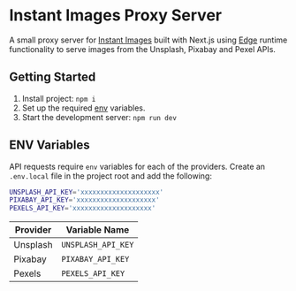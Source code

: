 # Instant Images Proxy Server

A small proxy server for [Instant Images](https://github.com/dcooney/instant-images) built with Next.js using [Edge](https://vercel.com/docs/concepts/functions/edge-functions) runtime functionality to serve images from the Unsplash, Pixabay and Pexel APIs.

## Getting Started

1. Install project: `npm i`
2. Set up the required [env](#env-variables) variables.
3. Start the development server: `npm run dev`

## ENV Variables

API requests require `env` variables for each of the providers. Create an `.env.local` file in the project root and add the following:

```bash
UNSPLASH_API_KEY='xxxxxxxxxxxxxxxxxxxx'
PIXABAY_API_KEY='xxxxxxxxxxxxxxxxxxxx'
PEXELS_API_KEY='xxxxxxxxxxxxxxxxxxxx'
```

| Provider    | Variable Name    |
| ----------- | -----------   |
| Unsplash    | `UNSPLASH_API_KEY` |
| Pixabay     | `PIXABAY_API_KEY` |
| Pexels      | `PEXELS_API_KEY` |
